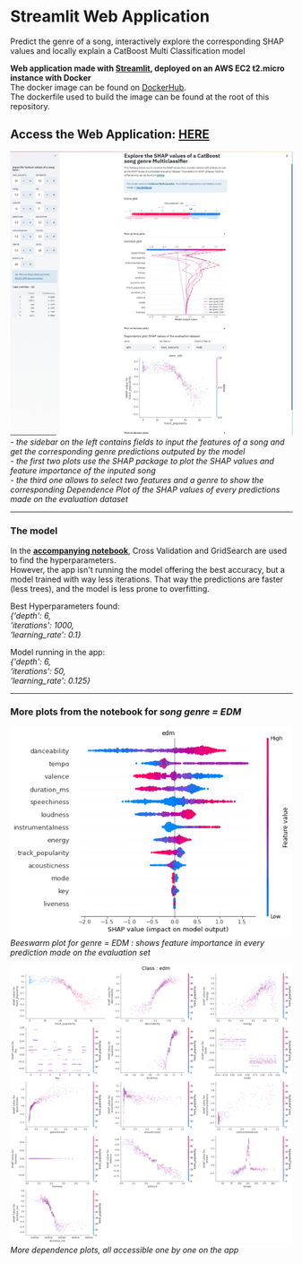 # Streamlit Web Application
Predict the genre of a song, interactively explore the corresponding SHAP values and locally explain a CatBoost Multi Classification model

**Web application made with [Streamlit](https://streamlit.io/), deployed on an AWS EC2 t2.micro instance with Docker**  
The docker image can be found on [DockerHub](https://hub.docker.com/repository/docker/nfauco/streamlit-shap).  
The dockerfile used to build the image can be found at the root of this repository.  

## Access the Web Application: [HERE](ec2-13-36-127-69.eu-west-3.compute.amazonaws.com)  
![](https://github.com/fauconnier-n/Streamlit-SHAP-Explorer/blob/main/images/MyApp.jpg) 
*- the sidebar on the left contains fields to input the features of a song and get the corresponding genre predictions outputed by the model*  
*- the first two plots use the SHAP package to plot the SHAP values and feature importance of the inputed song*  
*- the third one allows to select two features and a genre to show the corresponding Dependence Plot of the SHAP values of every predictions made on the evaluation dataset*  

***

### The model
In the **[accompanying notebook](https://github.com/fauconnier-n/Streamlit-SHAP-Explorer/blob/main/notebook.ipynb)**, Cross Validation and GridSearch are used to find the hyperparameters.  
However, the app isn't running the model offering the best accuracy, but a model trained with way less iterations. That way the predictions are faster (less trees), and the model is less prone to overfitting.

Best Hyperparameters found:  
*{'depth': 6,  
 'iterations': 1000,  
 'learning_rate': 0.1}*  
 
Model running in the app:  
*{'depth': 6,  
 'iterations': 50,  
 'learning_rate': 0.125}*  

***

### More plots from the notebook for *song genre = EDM*
![](https://github.com/fauconnier-n/Streamlit-SHAP-Explorer/blob/main/images/beeswarm%20edm.png)  
*Beeswarm plot for genre = EDM : shows feature importance in every prediction made on the evaluation set*  

![](https://github.com/fauconnier-n/Streamlit-SHAP-Explorer/blob/main/images/dependence_plots.png)  
*More dependence plots, all accessible one by one on the app*  
